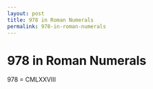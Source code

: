 ```yaml
---
layout: post
title: 978 in Roman Numerals
permalink: 978-in-roman-numerals
---
```


# 978 in Roman Numerals

978 = CMLXXVIII
